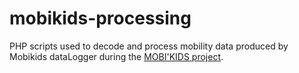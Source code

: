 # mobikids-processing

PHP scripts used to decode and process mobility data produced by Mobikids dataLogger during the [MOBI'KIDS project](https://mobikids.hypotheses.org/).